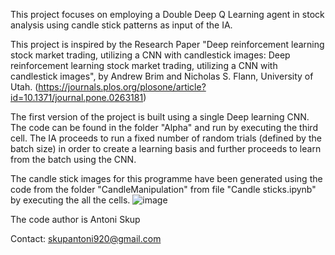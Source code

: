 This project focuses on employing a Double Deep Q Learning agent in stock analysis using candle stick patterns as input of the IA.

This project is inspired by the Research Paper "Deep reinforcement learning stock market trading, utilizing a CNN with candlestick images: Deep reinforcement learning stock market trading, utilizing a CNN with candlestick images", by Andrew Brim and Nicholas S. Flann, University of Utah. (https://journals.plos.org/plosone/article?id=10.1371/journal.pone.0263181)

The first version of the project is built using a single Deep learning CNN. The code can be found in the folder "Alpha" and run by executing the third cell. The IA proceeds to run a fixed number of random trials (defined by the batch size) in order to create a learning basis and further proceeds to learn from the batch using the CNN.

The candle stick images for this programme have been generated using the code from the folder "CandleManipulation" from file "Candle sticks.ipynb" by executing the all the cells.
![image](https://user-images.githubusercontent.com/62624069/168394231-29691bf3-892a-450c-88a9-13c2b5149dd5.png)

The code author is Antoni Skup

Contact: skupantoni920@gmail.com
